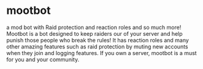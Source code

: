 # mootbot
a mod bot with Raid protection and reaction roles and so much more! Mootbot is a bot designed to keep raiders our of your server and help punish those people who break the rules! It has reaction roles and many other amazing features such as raid protection by muting new accounts when they join and logging features. If you own a server, mootbot is a must for you and your community. 
